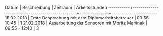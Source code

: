 Datum      | Beschreibung                                    | Zeitraum      | Arbeitsstunden
-----------+-------------------------------------------------+---------------+-----------------------
15.02.2018 | Erste Besprechung mit dem Diplomarbeitsbetreuer | 09:55 - 10:45 | 1
21.02.2018 | Ausarbeitung der Sensoren mit Moritz Martinak   | 09:55 - 12:40 | 3

